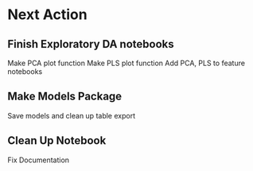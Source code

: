 # Next Action
## Finish Exploratory DA notebooks
Make PCA plot function
Make PLS plot function
Add PCA, PLS to feature notebooks

## Make Models Package
Save models and clean up table export

## Clean Up Notebook

Fix Documentation